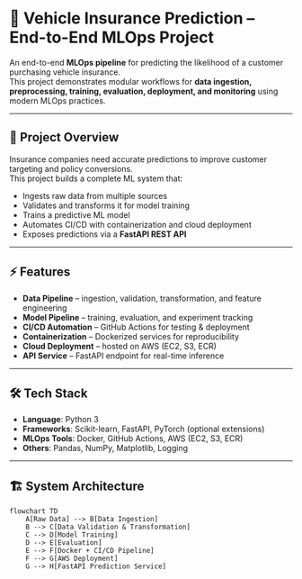 # 🚗 Vehicle Insurance Prediction – End-to-End MLOps Project  

An end-to-end **MLOps pipeline** for predicting the likelihood of a customer purchasing vehicle insurance.  
This project demonstrates modular workflows for **data ingestion, preprocessing, training, evaluation, deployment, and monitoring** using modern MLOps practices.  

---

## 📌 Project Overview
Insurance companies need accurate predictions to improve customer targeting and policy conversions.  
This project builds a complete ML system that:  
- Ingests raw data from multiple sources  
- Validates and transforms it for model training  
- Trains a predictive ML model  
- Automates CI/CD with containerization and cloud deployment  
- Exposes predictions via a **FastAPI REST API**  

---

## ⚡ Features
- **Data Pipeline** – ingestion, validation, transformation, and feature engineering  
- **Model Pipeline** – training, evaluation, and experiment tracking  
- **CI/CD Automation** – GitHub Actions for testing & deployment  
- **Containerization** – Dockerized services for reproducibility  
- **Cloud Deployment** – hosted on AWS (EC2, S3, ECR)  
- **API Service** – FastAPI endpoint for real-time inference  

---

## 🛠️ Tech Stack
- **Language**: Python 3  
- **Frameworks**: Scikit-learn, FastAPI, PyTorch (optional extensions)  
- **MLOps Tools**: Docker, GitHub Actions, AWS (EC2, S3, ECR)  
- **Others**: Pandas, NumPy, Matplotlib, Logging  

---

## 🏗️ System Architecture
```mermaid
flowchart TD
    A[Raw Data] --> B[Data Ingestion]
    B --> C[Data Validation & Transformation]
    C --> D[Model Training]
    D --> E[Evaluation]
    E --> F[Docker + CI/CD Pipeline]
    F --> G[AWS Deployment]
    G --> H[FastAPI Prediction Service]
